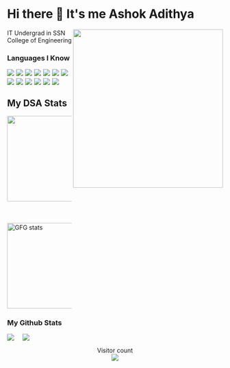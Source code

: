 # Hi there 👋 It's me Ashok Adithya
<img align="right" width="350" height="370" src="https://images.squarespace-cdn.com/content/v1/5769fc401b631bab1addb2ab/1541580611624-TE64QGKRJG8SWAIUS7NS/coding-freak.gif">

IT Undergrad in SSN College of Engineering

### Languages I Know
<div style="display: flex; flex-wrap: wrap; justify-content: flex-start; gap: 5px; align-items: center;">
  <img src="https://img.shields.io/badge/Python-3776AB?style=for-the-badge&logo=python&logoColor=white">
  <img src="https://img.shields.io/badge/HTML5-E34F26?style=for-the-badge&logo=html5&logoColor=white">
  <img src="https://img.shields.io/badge/CSS-239120?style=for-the-badge&logo=css3&logoColor=white">
  <img src="https://img.shields.io/badge/JavaScript-F7DF1E?style=for-the-badge&logo=javascript&logoColor=black">
  <img src="https://img.shields.io/badge/Node.js-43853D?style=for-the-badge&logo=node.js&logoColor=white">
  <img src="https://img.shields.io/badge/C%2B%2B-00599C?style=for-the-badge&logo=c%2B%2B&logoColor=white">
  <img src="https://img.shields.io/badge/Java-ED8B00?style=for-the-badge&logo=openjdk&logoColor=white">
  <img src="https://img.shields.io/badge/Express.js-404D59?style=for-the-badge">
  <img src="https://img.shields.io/badge/React-20232A?style=for-the-badge&logo=react&logoColor=61DAFB">
  <img src="https://img.shields.io/badge/Redux-593D88?style=for-the-badge&logo=redux&logoColor=white">
  <img src="https://img.shields.io/badge/Flask-000000?style=for-the-badge&logo=flask&logoColor=white">
  <img src="https://img.shields.io/badge/MySQL-00000F?style=for-the-badge&logo=mysql&logoColor=white">
  <img src="https://img.shields.io/badge/MongoDB-4EA94B?style=for-the-badge&logo=mongodb&logoColor=white">
</div>

## My DSA Stats
<div style="display: flex; gap: 50px; flex-direction:column; align-items:center;">
  <img height="200" src="https://leetcard.jacoblin.cool/Ashy235?theme=dark&font=Crete%20Round">
  <img height="200" src="https://gfgstatscard.vercel.app/ashokadit7zyg" alt="GFG stats" />
</div>

### My Github Stats

<div style="display: flex; flex-wrap: wrap; justify-content: flex-start; gap: 20px; align-items: center;">
    <img src="https://github-readme-stats.vercel.app/api?username=AshokAdithya&show_icons=true&theme=transparent" />
    <img src="https://github-readme-stats.vercel.app/api/top-langs/?username=AshokAdithya&layout=donut-vertical&theme=transparent" />
</div>

<p align="center"> 
  Visitor count<br>
  <img src="https://profile-counter.glitch.me/AshokAdithya/count.svg" />
</p>

